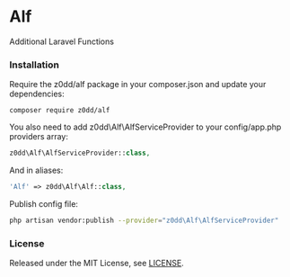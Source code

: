 # Alf
Additional Laravel Functions

### Installation
Require the z0dd/alf package in your composer.json and update your dependencies:

````composer require z0dd/alf````

You also need to add z0dd\Alf\AlfServiceProvider to your config/app.php providers array:
````php
z0dd\Alf\AlfServiceProvider::class,
````
And in aliases:
````php
'Alf' => z0dd\Alf\Alf::class,
````

Publish config file:

```sh
php artisan vendor:publish --provider="z0dd\Alf\AlfServiceProvider"
````


### License
Released under the MIT License, see [LICENSE](LICENSE).